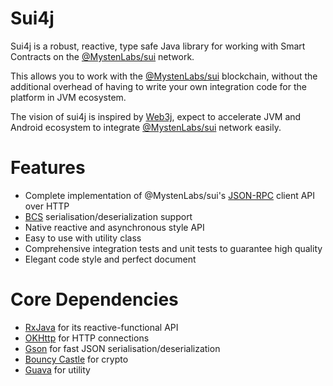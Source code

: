 Sui4j
=====

Sui4j is a robust, reactive, type safe Java library for working with Smart Contracts on the
[@MystenLabs/sui](https://docs.sui.io/) network.

This allows you to work with the [@MystenLabs/sui](https://docs.sui.io/) blockchain, without the
additional overhead of having to write your own integration code for the platform in JVM ecosystem.

The vision of sui4j is inspired by [Web3j](https://docs.web3j.io/), expect to accelerate JVM and Android ecosystem to integrate [@MystenLabs/sui](https://docs.sui.io/) network easily.

Features
========

- Complete implementation of @MystenLabs/sui's [JSON-RPC](https://docs.sui.io/sui-jsonrpc) client
  API over HTTP
- [BCS](https://github.com/diem/bcs) serialisation/deserialization support
- Native reactive and asynchronous style API
- Easy to use with utility class
- Comprehensive integration tests and unit tests to guarantee high quality
- Elegant code style and perfect document

Core Dependencies
============

- [RxJava](https://github.com/ReactiveX/RxJava) for its reactive-functional API
- [OKHttp](https://square.github.io/okhttp/) for HTTP connections
- [Gson](https://github.com/google/gson) for fast JSON
  serialisation/deserialization
- [Bouncy Castle](https://www.bouncycastle.org/) for crypto
- [Guava](https://github.com/google/guava) for utility 

